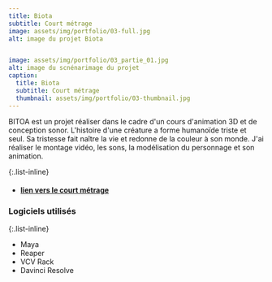 ```yaml
---
title: Biota
subtitle: Court métrage
image: assets/img/portfolio/03-full.jpg
alt: image du projet Biota


image: assets/img/portfolio/03_partie_01.jpg
alt: image du scnénarimage du projet
caption:
  title: Biota
  subtitle: Court métrage
  thumbnail: assets/img/portfolio/03-thumbnail.jpg
---
```

BITOA est un projet réaliser dans le cadre d'un cours d'animation 3D et de conception sonor. L'histoire d'une créature a forme humanoïde triste et seul. Sa tristesse fait naître la vie et redonne de la couleur à son monde. J'ai réaliser le montage vidéo, les sons, la modélisation du personnage et son animation.

{:.list-inline}

- #### [lien vers le court métrage](https://www.youtube.com/watch?v=TYIZgZ5-SGg&t=2s)

### Logiciels utilisés

{:.list-inline}
- Maya
- Reaper
- VCV Rack
- Davinci Resolve

